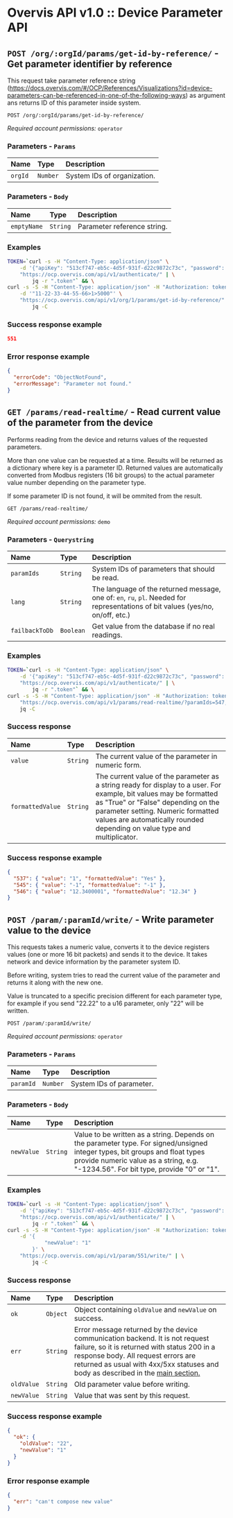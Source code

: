 # Overvis API v1.0 :: Device Parameter API

## <a name='Get-parameter-identifier-by-reference'></a> `POST /org/:orgId/params/get-id-by-reference/` - Get parameter identifier by reference

This request take parameter reference string
(https://docs.overvis.com/#/OCP/References/Visualizations?id=device-parameters-can-be-referenced-in-one-of-the-following-ways)
as argument ans returns ID of this parameter inside system.

```
POST /org/:orgId/params/get-id-by-reference/
```

_Required account permissions:_ `operator`

### Parameters - `Params`

| Name    | Type     | Description                 |
| :------ | :------- | :-------------------------- |
| `orgId` | `Number` | System IDs of organization. |

### Parameters - `Body`

| Name        | Type     | Description                 |
| :---------- | :------- | :-------------------------- |
| `emptyName` | `String` | Parameter reference string. |

### Examples

```bash
TOKEN=`curl -s -H "Content-Type: application/json" \
    -d '{"apiKey": "513cf747-eb5c-4d5f-931f-d22c9872c73c", "password": "DCdcSLmkoZkU5zGI9gpInDbo" }' \
    "https://ocp.overvis.com/api/v1/authenticate/" | \
        jq -r ".token"` && \
curl -s -S -H "Content-Type: application/json" -H "Authorization: token $TOKEN" \
    -d '"11-22-33-44-55-66>1>5000"' \
    "https://ocp.overvis.com/api/v1/org/1/params/get-id-by-reference/" | \
        jq -C
```

### Success response example

```json
551
```

### Error response example

```json
{
  "errorCode": "ObjectNotFound",
  "errorMessage": "Parameter not found."
}
```

## <a name='Read-current-value-of-the-parameter-from-the-device'></a> `GET /params/read-realtime/` - Read current value of the parameter from the device

Performs reading from the device and returns values of the requested parameters.</p> <p>More than
one value can be requested at a time. Results will be returned as a dictionary where key is a
parameter ID. Returned values are automatically converted from Modbus registers (16 bit groups) to
the actual parameter value number depending on the parameter type.</p> <p>If some parameter ID is
not found, it will be ommited from the result.

```
GET /params/read-realtime/
```

_Required account permissions:_ `demo`

### Parameters - `Querystring`

| Name           | Type      | Description                                                                                                                     |
| :------------- | :-------- | :------------------------------------------------------------------------------------------------------------------------------ |
| `paramIds`     | `String`  | System IDs of parameters that should be read.                                                                                   |
| `lang`         | `String`  | The language of the returned message, one of: `en`, `ru`, `pl`. Needed for representations of bit values (yes/no, on/off, etc.) |
| `failbackToDb` | `Boolean` | Get value from the database if no real readings.                                                                                |

### Examples

```bash
TOKEN=`curl -s -H "Content-Type: application/json" \
    -d '{"apiKey": "513cf747-eb5c-4d5f-931f-d22c9872c73c", "password": "DCdcSLmkoZkU5zGI9gpInDbo" }' \
    "https://ocp.overvis.com/api/v1/authenticate/" | \
        jq -r ".token"` && \
curl -s -S -H "Content-Type: application/json" -H "Authorization: token $TOKEN" \
    "https://ocp.overvis.com/api/v1/params/read-realtime/?paramIds=547,545,537,546&lang=en&failbackToDb=true" | \
    jq -C
```

### Success response

| Name             | Type     | Description                                                                                                                                                                                                                                                                 |
| :--------------- | :------- | :-------------------------------------------------------------------------------------------------------------------------------------------------------------------------------------------------------------------------------------------------------------------------- |
| `value`          | `String` | The current value of the parameter in numeric form.                                                                                                                                                                                                                         |
| `formattedValue` | `String` | The current value of the parameter as a string ready for display to a user. For example, bit values may be formatted as "True" or "False" depending on the parameter setting. Numeric formatted values are automatically rounded depending on value type and multiplicator. |

### Success response example

```json
{
  "537": { "value": "1", "formattedValue": "Yes" },
  "545": { "value": "-1", "formattedValue": "-1" },
  "546": { "value": "12.3400001", "formattedValue": "12.34" }
}
```

## <a name='Write-parameter-value-to-the-device'></a> `POST /param/:paramId/write/` - Write parameter value to the device

This requests takes a numeric value, converts it to the device registers values (one or more 16 bit
packets) and sends it to the device. It takes network and device information by the parameter
system ID.</p> <p>Before writing, system tries to read the current value of the parameter and
returns it along with the new one.</p> <p>Value is truncated to a specific precision different for
each parameter type, for example if you send "22.22" to a u16 parameter, only "22" will be written.

```
POST /param/:paramId/write/
```

_Required account permissions:_ `operator`

### Parameters - `Params`

| Name      | Type     | Description              |
| :-------- | :------- | :----------------------- |
| `paramId` | `Number` | System IDs of parameter. |

### Parameters - `Body`

| Name       | Type     | Description                                                                                                                                                                                                         |
| :--------- | :------- | :------------------------------------------------------------------------------------------------------------------------------------------------------------------------------------------------------------------ |
| `newValue` | `String` | Value to be written as a string. Depends on the parameter type. For signed/unsigned integer types, bit groups and float types provide numeric value as a string, e.g. "-1234.56". For bit type, provide "0" or "1". |

### Examples

```bash
TOKEN=`curl -s -H "Content-Type: application/json" \
    -d '{"apiKey": "513cf747-eb5c-4d5f-931f-d22c9872c73c", "password": "DCdcSLmkoZkU5zGI9gpInDbo" }' \
    "https://ocp.overvis.com/api/v1/authenticate/" | \
        jq -r ".token"` && \
curl -s -S -H "Content-Type: application/json" -H "Authorization: token $TOKEN" \
    -d '{
            "newValue": "1"
        }' \
    "https://ocp.overvis.com/api/v1/param/551/write/" | \
        jq -C
```

### Success response

| Name       | Type     | Description                                                                                                                                                                                                                                                                    |
| :--------- | :------- | :----------------------------------------------------------------------------------------------------------------------------------------------------------------------------------------------------------------------------------------------------------------------------- |
| `ok`       | `Object` | Object containing `oldValue` and `newValue` on success.                                                                                                                                                                                                                        |
| `err`      | `String` | Error message returned by the device communication backend. It is not request failure, so it is returned with status 200 in a response body. All request errors are returned as usual with 4xx/5xx statuses and body as described in the <a href="README.md">main section.</a> |
| `oldValue` | `String` | Old parameter value before writing.                                                                                                                                                                                                                                            |
| `newValue` | `String` | Value that was sent by this request.                                                                                                                                                                                                                                           |

### Success response example

```json
{
  "ok": {
    "oldValue": "22",
    "newValue": "1"
  }
}
```

### Error response example

```json
{
  "err": "can't compose new value"
}
```
